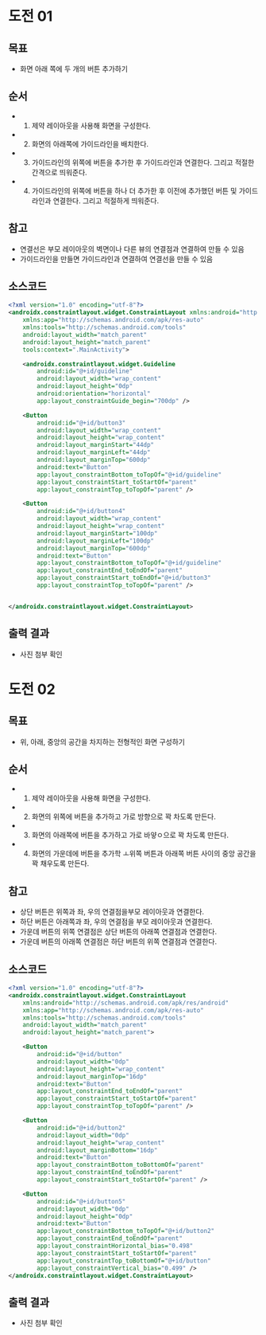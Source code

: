 # 도전 01

## 목표

* 화면 아래 쪽에 두 개의 버튼 추가하기

## 순서

* 1. 제약 레이아웃을 사용해 화면을 구성한다.
* 2. 화면의 아래쪽에 가이드라인을 배치한다.
* 3. 가이드라인의 위쪽에 버튼을 추가한 후 가이드라인과 연결한다. 그리고 적절한 간격으로 띄워준다.
* 4. 가이드라인의 위쪽에 버튼을 하나 더 추가한 후 이전에 추가했던 버튼 및 가이드라인과 연결한다. 그리고 적절하게 띄워준다.

## 참고

* 연결선은 부모 레이아웃의 벽면이나 다른 뷰의 연결점과 연결하여 만들 수 있음
* 가이드라인을 만들면 가이드라인과 연결하여 연결선을 만들 수 있음

## 소스코드

```xml
<?xml version="1.0" encoding="utf-8"?>
<androidx.constraintlayout.widget.ConstraintLayout xmlns:android="http://schemas.android.com/apk/res/android"
    xmlns:app="http://schemas.android.com/apk/res-auto"
    xmlns:tools="http://schemas.android.com/tools"
    android:layout_width="match_parent"
    android:layout_height="match_parent"
    tools:context=".MainActivity">

    <androidx.constraintlayout.widget.Guideline
        android:id="@+id/guideline"
        android:layout_width="wrap_content"
        android:layout_height="0dp"
        android:orientation="horizontal"
        app:layout_constraintGuide_begin="700dp" />

    <Button
        android:id="@+id/button3"
        android:layout_width="wrap_content"
        android:layout_height="wrap_content"
        android:layout_marginStart="44dp"
        android:layout_marginLeft="44dp"
        android:layout_marginTop="600dp"
        android:text="Button"
        app:layout_constraintBottom_toTopOf="@+id/guideline"
        app:layout_constraintStart_toStartOf="parent"
        app:layout_constraintTop_toTopOf="parent" />

    <Button
        android:id="@+id/button4"
        android:layout_width="wrap_content"
        android:layout_height="wrap_content"
        android:layout_marginStart="100dp"
        android:layout_marginLeft="100dp"
        android:layout_marginTop="600dp"
        android:text="Button"
        app:layout_constraintBottom_toTopOf="@+id/guideline"
        app:layout_constraintEnd_toEndOf="parent"
        app:layout_constraintStart_toEndOf="@+id/button3"
        app:layout_constraintTop_toTopOf="parent" />


</androidx.constraintlayout.widget.ConstraintLayout>
```

## 출력 결과

* 사진 첨부 확인 

# 도전 02

## 목표

* 위, 아래, 중앙의 공간을 차지하는 전형적인 화면 구성하기

## 순서

* 1. 제약 레이아웃을 사용해 화면을 구성한다.
* 2. 화면의 위쪽에 버튼을 추가하고 가로 방향으로 꽉 차도록 만든다.
* 3. 화면의 아래쪽에 버튼을 추가하고 가로 바얗ㅇ으로 꽉 차도록 만든다.
* 4. 화면의 가운데에 버튼을 추가학 ㅗ위쪽 버튼과 아래쪽 버튼 사이의 중앙 공간을 꽉 채우도록 만든다.

## 참고

* 상단 버튼은 위쪽과 좌, 우의 연결점을부모 레이아웃과 연결한다.
* 하단 버튼은 아래쪽과 좌, 우의 연결점을 부모 레이아웃과 연결한다.
* 가운데 버튼의 위쪽 연결점은 상단 버튼의 아래쪽 연결점과 연결한다.
* 가운데 버튼의 아래쪽 연결점은 하단 버튼의 위쪽 연결점과 연결한다.

## 소스코드
```xml
<?xml version="1.0" encoding="utf-8"?>
<androidx.constraintlayout.widget.ConstraintLayout
    xmlns:android="http://schemas.android.com/apk/res/android"
    xmlns:app="http://schemas.android.com/apk/res-auto"
    xmlns:tools="http://schemas.android.com/tools"
    android:layout_width="match_parent"
    android:layout_height="match_parent">

    <Button
        android:id="@+id/button"
        android:layout_width="0dp"
        android:layout_height="wrap_content"
        android:layout_marginTop="16dp"
        android:text="Button"
        app:layout_constraintEnd_toEndOf="parent"
        app:layout_constraintStart_toStartOf="parent"
        app:layout_constraintTop_toTopOf="parent" />

    <Button
        android:id="@+id/button2"
        android:layout_width="0dp"
        android:layout_height="wrap_content"
        android:layout_marginBottom="16dp"
        android:text="Button"
        app:layout_constraintBottom_toBottomOf="parent"
        app:layout_constraintEnd_toEndOf="parent"
        app:layout_constraintStart_toStartOf="parent" />

    <Button
        android:id="@+id/button5"
        android:layout_width="0dp"
        android:layout_height="0dp"
        android:text="Button"
        app:layout_constraintBottom_toTopOf="@+id/button2"
        app:layout_constraintEnd_toEndOf="parent"
        app:layout_constraintHorizontal_bias="0.498"
        app:layout_constraintStart_toStartOf="parent"
        app:layout_constraintTop_toBottomOf="@+id/button"
        app:layout_constraintVertical_bias="0.499" />
</androidx.constraintlayout.widget.ConstraintLayout>
```

## 출력 결과

* 사진 첨부 확인 
